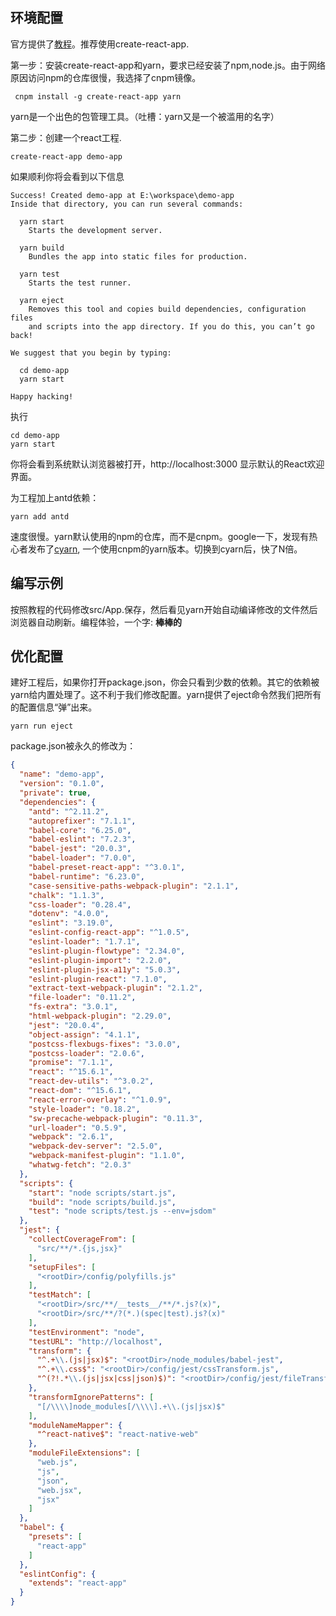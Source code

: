 ## 环境配置

官方提供了[教程](https://ant.design/docs/react/use-with-create-react-app-cn)。推荐使用create-react-app.

第一步：安装create-react-app和yarn，要求已经安装了npm,node.js。由于网络原因访问npm的仓库很慢，我选择了cnpm镜像。
```
 cnpm install -g create-react-app yarn
 ```

yarn是一个出色的包管理工具。（吐槽：yarn又是一个被滥用的名字）

第二步：创建一个react工程. 

```
create-react-app demo-app
```

如果顺利你将会看到以下信息
```
Success! Created demo-app at E:\workspace\demo-app
Inside that directory, you can run several commands:

  yarn start
    Starts the development server.

  yarn build
    Bundles the app into static files for production.

  yarn test
    Starts the test runner.

  yarn eject
    Removes this tool and copies build dependencies, configuration files
    and scripts into the app directory. If you do this, you can’t go back!

We suggest that you begin by typing:

  cd demo-app
  yarn start

Happy hacking!
```

执行

    cd demo-app
    yarn start

你将会看到系统默认浏览器被打开，http://localhost:3000 显示默认的React欢迎界面。

为工程加上antd依赖：

    yarn add antd

速度很慢。yarn默认使用的npm的仓库，而不是cnpm。google一下，发现有热心者发布了[cyarn](https://github.com/xcatliu/cyarn), 一个使用cnpm的yarn版本。切换到cyarn后，快了N倍。

## 编写示例

按照教程的代码修改src/App.保存，然后看见yarn开始自动编译修改的文件然后浏览器自动刷新。编程体验，一个字: **棒棒的**

## 优化配置

建好工程后，如果你打开package.json，你会只看到少数的依赖。其它的依赖被yarn给内置处理了。这不利于我们修改配置。yarn提供了eject命令然我们把所有的配置信息“弹”出来。

```
yarn run eject
```

package.json被永久的修改为：

```json
{
  "name": "demo-app",
  "version": "0.1.0",
  "private": true,
  "dependencies": {
    "antd": "^2.11.2",
    "autoprefixer": "7.1.1",
    "babel-core": "6.25.0",
    "babel-eslint": "7.2.3",
    "babel-jest": "20.0.3",
    "babel-loader": "7.0.0",
    "babel-preset-react-app": "^3.0.1",
    "babel-runtime": "6.23.0",
    "case-sensitive-paths-webpack-plugin": "2.1.1",
    "chalk": "1.1.3",
    "css-loader": "0.28.4",
    "dotenv": "4.0.0",
    "eslint": "3.19.0",
    "eslint-config-react-app": "^1.0.5",
    "eslint-loader": "1.7.1",
    "eslint-plugin-flowtype": "2.34.0",
    "eslint-plugin-import": "2.2.0",
    "eslint-plugin-jsx-a11y": "5.0.3",
    "eslint-plugin-react": "7.1.0",
    "extract-text-webpack-plugin": "2.1.2",
    "file-loader": "0.11.2",
    "fs-extra": "3.0.1",
    "html-webpack-plugin": "2.29.0",
    "jest": "20.0.4",
    "object-assign": "4.1.1",
    "postcss-flexbugs-fixes": "3.0.0",
    "postcss-loader": "2.0.6",
    "promise": "7.1.1",
    "react": "^15.6.1",
    "react-dev-utils": "^3.0.2",
    "react-dom": "^15.6.1",
    "react-error-overlay": "^1.0.9",
    "style-loader": "0.18.2",
    "sw-precache-webpack-plugin": "0.11.3",
    "url-loader": "0.5.9",
    "webpack": "2.6.1",
    "webpack-dev-server": "2.5.0",
    "webpack-manifest-plugin": "1.1.0",
    "whatwg-fetch": "2.0.3"
  },
  "scripts": {
    "start": "node scripts/start.js",
    "build": "node scripts/build.js",
    "test": "node scripts/test.js --env=jsdom"
  },
  "jest": {
    "collectCoverageFrom": [
      "src/**/*.{js,jsx}"
    ],
    "setupFiles": [
      "<rootDir>/config/polyfills.js"
    ],
    "testMatch": [
      "<rootDir>/src/**/__tests__/**/*.js?(x)",
      "<rootDir>/src/**/?(*.)(spec|test).js?(x)"
    ],
    "testEnvironment": "node",
    "testURL": "http://localhost",
    "transform": {
      "^.+\\.(js|jsx)$": "<rootDir>/node_modules/babel-jest",
      "^.+\\.css$": "<rootDir>/config/jest/cssTransform.js",
      "^(?!.*\\.(js|jsx|css|json)$)": "<rootDir>/config/jest/fileTransform.js"
    },
    "transformIgnorePatterns": [
      "[/\\\\]node_modules[/\\\\].+\\.(js|jsx)$"
    ],
    "moduleNameMapper": {
      "^react-native$": "react-native-web"
    },
    "moduleFileExtensions": [
      "web.js",
      "js",
      "json",
      "web.jsx",
      "jsx"
    ]
  },
  "babel": {
    "presets": [
      "react-app"
    ]
  },
  "eslintConfig": {
    "extends": "react-app"
  }
}
```
